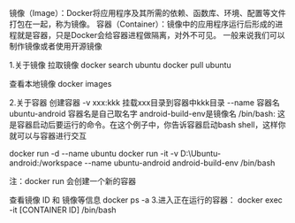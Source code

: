 ﻿镜像（Image）：Docker将应用程序及其所需的依赖、函数库、环境、配置等文件打包在一起，称为镜像。
容器（Container）：镜像中的应用程序运行后形成的进程就是容器，只是Docker会给容器进程做隔离，对外不可见。
一般来说我们可以制作镜像或者使用开源镜像

1.关于镜像
拉取镜像
docker search ubuntu
docker pull ubuntu

查看本地镜像
docker images

2.关于容器
创建容器 
-v xxx:kkk 挂载xxx目录到容器中kkk目录
--name 容器名 
ubuntu-android 容器名是自己取名字 android-build-env是镜像名
/bin/bash: 这是容器启动后要运行的命令。在这个例子中，你告诉容器启动bash shell，这样你就可以与容器进行交互


docker run -d --name ubuntu 
docker run -it -v D:\Ubuntu-android:/workspace --name ubuntu-android android-build-env /bin/bash

注：docker run 会创建一个新的容器

查看镜像 ID 和 镜像等信息
docker ps -a
3.进入正在运行的容器：
docker exec -it [CONTAINER ID] /bin/bash

